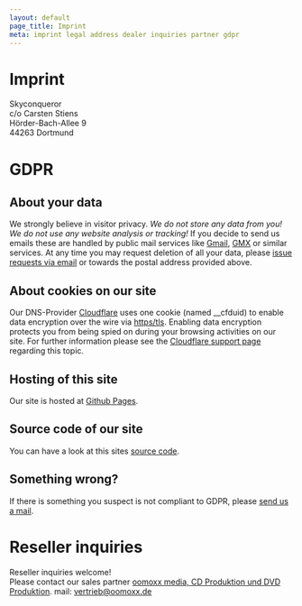 ```yaml
---
layout: default
page_title: Imprint
meta: imprint legal address dealer inquiries partner gdpr
---
```


Imprint
===

Skyconqueror<br/>
c/o Carsten Stiens<br/>
Hörder-Bach-Allee 9<br/>
44263 Dortmund<br/>

GDPR
===

About your data
---
We strongly believe in visitor privacy. *We do not store any data from you! We do not use any website analysis or tracking!* If you decide to send us emails these are handled by public mail services like [Gmail](https://www.google.com/gmail/), [GMX](https://www.gmx.net/) or similar services. At any time you may request deletion of all your data, please [issue requests via email](mailto:deletemydata@skyconqueror.de) or towards the postal address provided above.

About cookies on our site
---
Our DNS-Provider [Cloudflare](https://www.cloudflare.com/) uses one cookie (named \__cfduid) to enable data encryption over the wire via [https/tls](https://en.wikipedia.org/wiki/HTTPS). Enabling data encryption protects you from being spied on during your browsing activities on our site. For further information please see the [Cloudflare support page](https://support.cloudflare.com/hc/en-us/articles/200170156-What-does-the-Cloudflare-cfduid-cookie-do-) regarding this topic.


Hosting of this site
---
Our site is hosted at [Github Pages](https://pages.github.com/).

Source code of our site
---
You can have a look at this sites [source code](https://github.com/skyconqueror/skyconqueror.github.io).

Something wrong?
---
If there is something you suspect is not compliant to GDPR, please [send us a mail](mailto:order@skyconqueror.de).

Reseller inquiries
===
Reseller inquiries welcome!<br/>
Please contact our sales partner
<a href="http://www.oomoxx.com">oomoxx media, CD Produktion und DVD Produktion</a>.
mail: <a href="mailto:vertrieb@oomoxx.de">vertrieb@oomoxx.de</a>
